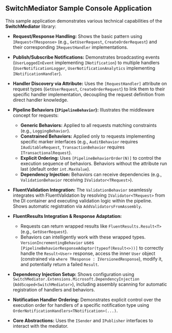 ## SwitchMediator Sample Console Application

This sample application demonstrates various technical capabilities of the **SwitchMediator** library:

*   **Request/Response Handling:** Shows the basic pattern using `IRequest<TResponse>` (e.g., `GetUserRequest`, `CreateOrderRequest`) and their corresponding `IRequestHandler` implementations.

*   **Publish/Subscribe Notifications:** Demonstrates broadcasting events (`UserLoggedInEvent` implementing `INotification`) to multiple handlers (`UserNotificationLogger`, `UserNotificationAnalytics` implementing `INotificationHandler`).

*   **Handler Discovery via Attribute:** Uses the `[RequestHandler]` attribute on request types (`GetUserRequest`, `CreateOrderRequest`) to link them to their specific handler implementation, decoupling the request definition from direct handler knowledge.

*   **Pipeline Behaviors (`IPipelineBehavior`):** Illustrates the middleware concept for requests:
    *   **Generic Behaviors:** Applied to all requests matching constraints (e.g., `LoggingBehavior`).
    *   **Constrained Behaviors:** Applied only to requests implementing specific marker interfaces (e.g., `AuditBehavior` requires `IAuditableRequest`, `TransactionBehavior` requires `ITransactionalRequest`).
    *   **Explicit Ordering:** Uses `[PipelineBehaviorOrder(N)]` to control the execution sequence of behaviors. Behaviors without the attribute run last (default order `int.MaxValue`).
    *   **Dependency Injection:** Behaviors can receive dependencies (e.g., `ValidationBehavior` receiving `IValidator<TRequest>`).

*   **FluentValidation Integration:** The `ValidationBehavior` seamlessly integrates with FluentValidation by resolving `IValidator<TRequest>` from the DI container and executing validation logic within the pipeline. Shows automatic registration via `AddValidatorsFromAssembly`.

*   **FluentResults Integration & Response Adaptation:**
    *   Requests can return wrapped results like `FluentResults.Result<T>` (e.g., `GetUserRequest`).
    *   Behaviors can intelligently work with these wrapped types. `VersionIncrementingBehavior` uses `[PipelineBehaviorResponseAdaptor(typeof(Result<>))]` to correctly handle the `Result<User>` response, access the inner `User` object (constrained via `where TResponse : IVersionedResponse`), modify it, and potentially return a failed `Result`.

*   **Dependency Injection Setup:** Shows configuration using `SwitchMediator.Extensions.Microsoft.DependencyInjection` (`AddScoped<SwitchMediator>`), including assembly scanning for automatic registration of handlers and behaviors.

*   **Notification Handler Ordering:** Demonstrates explicit control over the execution order for handlers of a specific notification type using `OrderNotificationHandlers<TNotification>(...)`.

*   **Core Abstractions:** Uses the `ISender` and `IPublisher` interfaces to interact with the mediator.